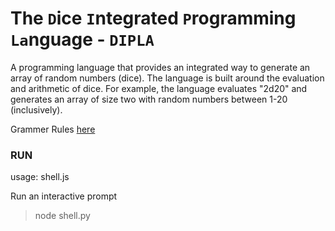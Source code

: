 # The `D`ice `I`ntegrated `P`rogramming `La`nguage - `DIPLA`
A programming language that provides an integrated way to generate an array of random numbers (dice). The language is built around the evaluation and arithmetic of dice. For example, the language evaluates "2d20" and generates an array of size two with random numbers between 1-20 (inclusively).    

Grammer Rules [here](grammar.txt)

### RUN
usage: shell.js

Run an interactive prompt
>node shell.py
